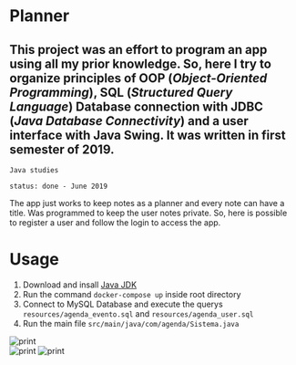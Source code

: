 # Planner

## This project was an effort to program an app using all my prior knowledge. So, here I try to organize principles of OOP (_Object-Oriented Programming_), SQL (_Structured Query Language_) Database connection with JDBC (_Java Database Connectivity_) and a user interface with Java Swing. It was written in first semester of 2019.

```
Java studies

status: done - June 2019
```

The app just works to keep notes as a planner and every note can have a title. Was programmed to keep the user notes private. So, here is possible to register a user and follow the login to access the app.

# Usage

1. Download and insall <a href="https://openjdk.java.net/">Java JDK</a>
2. Run the command `docker-compose up` inside root directory
3. Connect to MySQL Database and execute the querys `resources/agenda_evento.sql` and `resources/agenda_user.sql`
4. Run the main file `src/main/java/com/agenda/Sistema.java`

<!-- <p align="center"> -->
<img src="assets\start2.jpg" alt="print">
<br/>
<img src="assets\start1.jpg" alt="print">
<img src="assets\start0.jpg" alt="print">
<!-- </p> -->

